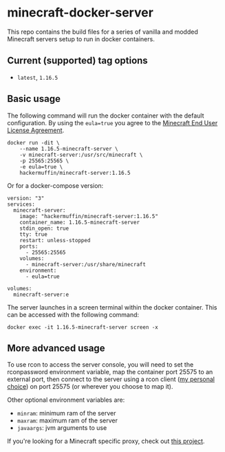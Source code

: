 # minecraft-docker-server

This repo contains the build files for a series of vanilla and modded Minecraft servers setup to run in docker containers.

## Current (supported) tag options
- `latest`, `1.16.5`

## Basic usage

The following command will run the docker container with the default configuration. By using the `eula=true` you agree to the [Minecraft End User License Agreement](https://www.minecraft.net/en-us/eula). 

``` console
docker run -dit \
    --name 1.16.5-minecraft-server \
    -v minecraft-server:/usr/src/minecraft \
    -p 25565:25565 \
    -e eula=true \
    hackermuffin/minecraft-server:1.16.5
```

Or for a docker-compose version:

``` console
version: "3"
services:
  minecraft-server:
    image: "hackermuffin/minecraft-server:1.16.5"
    container_name: 1.16.5-minecraft-server
    stdin_open: true
    tty: true
    restart: unless-stopped
    ports:
      - 25565:25565
    volumes:
      - minecraft-server:/usr/share/minecraft
    environment:
      - eula=true

volumes:
  minecraft-server:e
```

The server launches in a screen terminal within the docker container. This can be accessed with the following command:
``` console
docker exec -it 1.16.5-minecraft-server screen -x
```

## More advanced usage

To use rcon to access the server console, you will need to set the rconpassword environment variable, map the container port 25575 to an external port, then connect to the server using a rcon client ([my personal choice](https://github.com/Tiiffi/mcrcon)) on port 25575 (or wherever you choose to map it).

Other optional environment variables are:
- `minram`: minimum ram of the server
- `maxram`: maximum ram of the server
- `javaargs`: jvm arguments to use

If you're looking for a Minecraft specific proxy, check out [this project](https://github.com/janispritzkau/minecraft-reverse-proxy).
